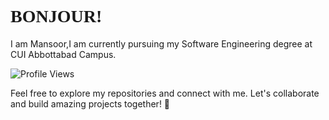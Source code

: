 # <span style="font-family: 'Patrick Hand', cursive; font-weight: bold;">BONJOUR!</span>

I am Mansoor,I am currently pursuing my Software Engineering degree at CUI Abbottabad Campus.

![Profile Views](https://komarev.com/ghpvc/?username=conspirici&color=green)

Feel free to explore my repositories and connect with me. Let's collaborate and build amazing projects together! 🚀
